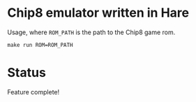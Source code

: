 # Chip8 emulator written in Hare

Usage, where `ROM_PATH` is the path to the Chip8 game rom.
```
make run ROM=ROM_PATH
```

# Status

Feature complete!
